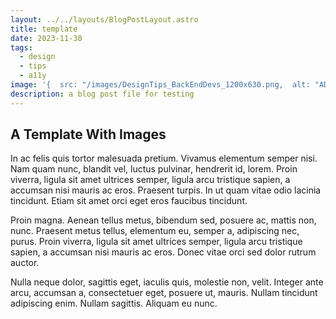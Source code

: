```yaml
---
layout: ../../layouts/BlogPostLayout.astro
title: template
date: 2023-11-30
tags:
  - design
  - tips
  - a11y
image: '{  src: "/images/DesignTips_BackEndDevs_1200x630.png,  alt: "ADD ALT AFTER TESTING",}'
description: a blog post file for testing
---
```


## A Template With Images

In ac felis quis tortor malesuada pretium. Vivamus elementum semper nisi. Nam quam nunc, blandit vel, luctus pulvinar, hendrerit id, lorem. Proin viverra, ligula sit amet ultrices semper, ligula arcu tristique sapien, a accumsan nisi mauris ac eros. Praesent turpis. In ut quam vitae odio lacinia tincidunt. Etiam sit amet orci eget eros faucibus tincidunt.

Proin magna. Aenean tellus metus, bibendum sed, posuere ac, mattis non, nunc. Praesent metus tellus, elementum eu, semper a, adipiscing nec, purus. Proin viverra, ligula sit amet ultrices semper, ligula arcu tristique sapien, a accumsan nisi mauris ac eros. Donec vitae orci sed dolor rutrum auctor.

Nulla neque dolor, sagittis eget, iaculis quis, molestie non, velit. Integer ante arcu, accumsan a, consectetuer eget, posuere ut, mauris. Nullam tincidunt adipiscing enim. Nullam sagittis. Aliquam eu nunc.
